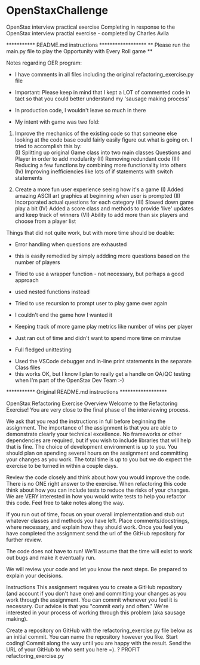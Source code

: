 # OpenStaxChallenge
OpenStax interview practical exercise
Completing in response to the OpenStax interview practial exercise - completed by Charles Avila


*********** README.md instructions ******************
** Please run the main.py file to play the Opportunity with Every Roll game **

Notes regarding OER program: 
* I have comments in all files including the original refactoring_exercise.py file
* Important: Please keep in mind that I kept a LOT of commented code in tact so that you could better understand my 'sausage making process'
* In production code, I wouldn't leave so much in there

* My intent with game was two fold: 
1. Improve the mechanics of the existing code so that someone else looking at the code base could fairly easily figure out what is going on. I tried to accomplish this by:  
(I) Splitting up original Game class into two main classes Questions and Player in order to add modularity
(II) Removing redundant code
(III) Reducing a few functions by combining more functionality into others
(Iv) Improving inefficiencies like lots of if statements with switch statements 

2. Create a more fun user experience seeing how it's a game
(I) Added amazing ASCII art graphics at beginning when user is prompted 
(II) Incorporated actual questions for each category 
(III) Slowed down game play a bit
(IV) Added a score class and methods to provide 'live' updates and keep track of winners
(VI) Ability to add more than six players and choose from a player list


Things that did not quite work, but with more time should be doable:  
* Error handling when questions are exhausted 
- this is easily remedied by simply addding more questions based on the number of players
* Tried to use a wrapper function - not necessary, but perhaps a good approach 
- used nested functions instead
* Tried to use recursion to prompt user to play game over again
- I couldn't end the game how I wanted it 
* Keeping track of more game play metrics like number of wins per player
- Just ran out of time and didn't want to spend more time on minutae
* Full fledged unittesting 
- Used the VSCode debugger and in-line print statements in the separate Class files
- this works OK, but I know I plan to really get a handle on QA/QC testing when I'm part of the OpenStax Dev Team :-)








*********** Original README.md instructions ******************


OpenStax Refactoring Exercise
Overview
Welcome to the Refactoring Exercise! You are very close to the final phase of the interviewing process.

We ask that you read the instructions in full before beginning the assignment. The importance of the assignment is that you are able to demonstrate clearly your technical excellence. No frameworks or other dependencies are required, but if you wish to include libraries that will help that is fine. The choice of development environment is up to you. You should plan on spending several hours on the assignment and committing your changes as you work. The total time is up to you but we do expect the exercise to be turned in within a couple days.

Review the code closely and think about how you would improve the code. There is no ONE right answer to the exercise. When refactoring this code think about how you can include tests to reduce the risks of your changes. We are VERY interested in how you would write tests to help you refactor this code. Feel free to take notes along the way.

If you run out of time, focus on your overall implementation and stub out whatever classes and methods you have left. Place comments/docstrings, where necessary, and explain how they should work. Once you feel you have completed the assignment send the url of the GitHub repository for further review.

The code does not have to run! We'll assume that the time will exist to work out bugs and make it eventually run.

We will review your code and let you know the next steps. Be prepared to explain your decisions.

Instructions
This assignment requires you to create a GitHub repository (and account if you don't have one) and committing your changes as you work through the assignment. You can commit whenever you feel it is necessary. Our advice is that you "commit early and often." We're interested in your process of working through this problem (aka sausage making).

Create a repository on GitHub with the refactoring_exercise.py file below as an initial commit. You can name the repository however you like.
Start coding!
Commit along the way until you are happy with the result.
Send the URL of your GitHub to who sent you here =).
?
PROFIT
refactoring_exercise.py
